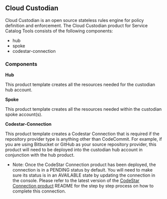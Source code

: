 ## Cloud Custodian

Cloud Custodian is an open source stateless rules engine for policy definition and enforcement. The Cloud Custodian product for Service Catalog Tools consists of the following components:

- hub
- spoke
- codestar-connection


### Components

**Hub**

This product template creates all the resources needed for the custodian hub account.

**Spoke**

This product template creates all the resources needed within the custodian spoke account(s).

**Codestar-Connection**

This product template creates a Codestar Connection that is required if the repository provider type is anything other than CodeCommit. For example, if you are using Bitbucket or GitHub as your source repository provider, this product will need to be deployed into the custodian hub account in conjunction with the hub product.

- Note: Once the CodeStar Connection product has been deployed, the connection is in a PENDING status by default. You will need to make sure its status is in an AVAILABLE state by updating the connection in the console. Please refer to the latest version of the [CodeStar Connection product](https://github.com/awslabs/aws-service-catalog-products/tree/master/cloud-custodian/codestar-connection) README for the step by step process on how to complete this connection.

